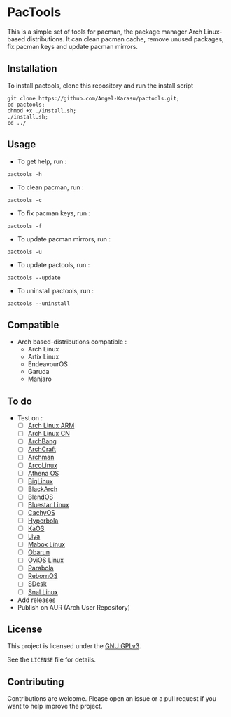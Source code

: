 # PacTools

This is a simple set of tools for pacman, the package manager Arch Linux-based distributions. It can clean pacman cache, remove unused packages, fix pacman keys and update pacman mirrors.

## Installation

To install pactools, clone this repository and run the install script
```shell
git clone https://github.com/Angel-Karasu/pactools.git;
cd pactools;
chmod +x ./install.sh;
./install.sh;
cd ../
```

## Usage

- To get help, run :
```shell
pactools -h
```

- To clean pacman, run :
```shell
pactools -c
```

- To fix pacman keys, run :
```shell
pactools -f
```

- To update pacman mirrors, run :
```shell
pactools -u
```

- To update pactools, run :
```shell
pactools --update
```

- To uninstall pactools, run :
```shell
pactools --uninstall
```

## Compatible

- Arch based-distributions compatible : 
  - Arch Linux
  - Artix Linux
  - EndeavourOS
  - Garuda
  - Manjaro

## To do

- Test on : 
  - [ ] [Arch Linux ARM](https://archlinuxarm.org/)
  - [ ] [Arch Linux CN](https://github.com/archlinuxcn/repo?tab=readme-ov-file)
  - [ ] [ArchBang](https://distrowatch.com/table.php?distribution=archbang)
  - [ ] [ArchCraft](https://distrowatch.com/table.php?distribution=archcraft)
  - [ ] [Archman](https://distrowatch.com/table.php?distribution=archman)
  - [ ] [ArcoLinux](https://distrowatch.com/table.php?distribution=arco)
  - [ ] [Athena OS](https://distrowatch.com/table.php?distribution=athena)
  - [ ] [BigLinux](https://distrowatch.com/table.php?distribution=biglinux)
  - [ ] [BlackArch](https://distrowatch.com/table.php?distribution=blackarch)
  - [ ] [BlendOS](https://distrowatch.com/table.php?distribution=blendos)
  - [ ] [Bluestar Linux](https://distrowatch.com/table.php?distribution=bluestar)
  - [ ] [CachyOS](https://distrowatch.com/table.php?distribution=Cachyos)
  - [ ] [Hyperbola](https://distrowatch.com/table.php?distribution=hyperbola)
  - [ ] [KaOS](https://distrowatch.com/table.php?distribution=kaos)
  - [ ] [Liya](https://distrowatch.com/table.php?distribution=liya)
  - [ ] [Mabox Linux](https://distrowatch.com/table.php?distribution=mabox)
  - [ ] [Obarun](https://distrowatch.com/table.php?distribution=obarun)
  - [ ] [OviOS Linux](https://distrowatch.com/table.php?distribution=ovios)
  - [ ] [Parabola](https://distrowatch.com/table.php?distribution=parabola)
  - [ ] [RebornOS](https://distrowatch.com/table.php?distribution=rebornos)
  - [ ] [SDesk](https://distrowatch.com/table.php?distribution=sdesk)
  - [ ] [Snal Linux](https://distrowatch.com/table.php?distribution=snal)
 
- Add releases
- Publish on AUR (Arch User Repository)

## License

This project is licensed under the [GNU GPLv3](https://choosealicense.com/licenses/gpl-3.0/).

See the `LICENSE` file for details.

## Contributing

Contributions are welcome. Please open an issue or a pull request if you want to help improve the project.

